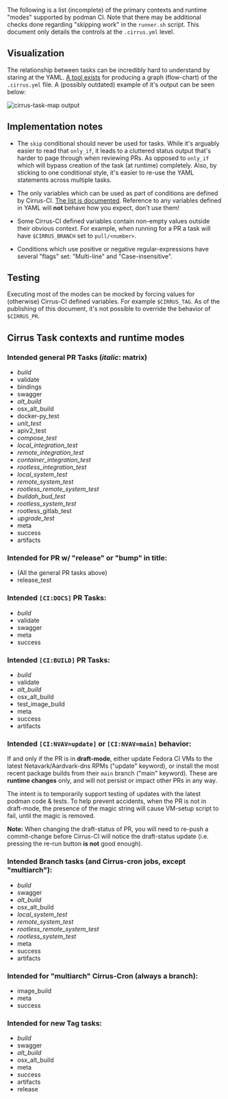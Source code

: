 The following is a list (incomplete) of the primary contexts and runtime
"modes" supported by podman CI.  Note that there may be additional checks
done regarding "skipping work" in the `runner.sh` script.  This document
only details the controls at the `.cirrus.yml` level.

## Visualization

The relationship between tasks can be incredibly hard to understand by
staring at the YAML.
[A tool exists](https://github.com/containers/automation/tree/main/cirrus-task-map)
for producing a graph (flow-chart) of the `.cirrus.yml` file.  A (possibly
outdated) example of it's output can be seen below:

![cirrus-task-map output](https://github.com/containers/podman/wiki/cirrus-map.svg)

## Implementation notes

+ The `skip` conditional should never be used for tasks.
  While it's arguably easier to read that `only_if`, it leads to a cluttered
  status output that's harder to page through when reviewing PRs.  As opposed
  to `only_if` which will bypass creation of the task (at runtime) completely.
  Also, by sticking to one conditional style, it's easier to re-use the YAML
  statements across multiple tasks.

+ The only variables which can be used as part of conditions are defined by
  Cirrus-CI.
  [The list is documented](https://cirrus-ci.org/guide/writing-tasks/#environment-variables).  Reference to any variables defined in YAML will **not** behave how
  you expect, don't use them!

* Some Cirrus-CI defined variables contain non-empty values outside their
  obvious context. For example, when running for a PR a task will have
  `$CIRRUS_BRANCH` set to `pull/<number>`.

* Conditions which use positive or negative regular-expressions have several
  "flags" set: "Multi-line" and "Case-insensitive".

## Testing

Executing most of the modes can be mocked by forcing values for (otherwise)
Cirrus-CI defined variables.  For example `$CIRRUS_TAG`.  As of the publishing
of this document, it's not possible to override the behavior of `$CIRRUS_PR`.

## Cirrus Task contexts and runtime modes

### Intended general PR Tasks (*italic*: matrix)
+ *build*
+ validate
+ bindings
+ swagger
+ *alt_build*
+ osx_alt_build
+ docker-py_test
+ *unit_test*
+ apiv2_test
+ *compose_test*
+ *local_integration_test*
+ *remote_integration_test*
+ *container_integration_test*
+ *rootless_integration_test*
+ *local_system_test*
+ *remote_system_test*
+ *rootless_remote_system_test*
+ *buildah_bud_test*
+ *rootless_system_test*
+ rootless_gitlab_test
+ *upgrade_test*
+ meta
+ success
+ artifacts

### Intended for PR w/ "release" or "bump" in title:
+ (All the general PR tasks above)
+ release_test

### Intended `[CI:DOCS]` PR Tasks:
+ *build*
+ validate
+ swagger
+ meta
+ success

### Intended `[CI:BUILD]` PR Tasks:
+ *build*
+ validate
+ *alt_build*
+ osx_alt_build
+ test_image_build
+ meta
+ success
+ artifacts

### Intended `[CI:NVAV=update]` or `[CI:NVAV=main]` behavior:

If and only if the PR is in **draft-mode**, either update Fedora CI VMs to the
latest Netavark/Aardvark-dns RPMs ("update" keyword), or install the most
recent package builds from their `main` branch ("main" keyword).  These are
**runtime changes** only, and will not persist or impact other PRs
in any way.

The intent is to temporarily support testing of updates with the latest podman
code & tests.  To help prevent accidents, when the PR is not in draft-mode, the
presence of the magic string will cause VM-setup script to fail, until the magic
is removed.

**Note:** When changing the draft-status of PR, you will need to re-push a
commit-change before Cirrus-CI will notice the draft-status update (i.e.
pressing the re-run button **is not** good enough).

### Intended Branch tasks (and Cirrus-cron jobs, except "multiarch"):
+ *build*
+ swagger
+ *alt_build*
+ osx_alt_build
+ *local_system_test*
+ *remote_system_test*
+ *rootless_remote_system_test*
+ *rootless_system_test*
+ meta
+ success
+ artifacts

### Intended for "multiarch" Cirrus-Cron (always a branch):
+ image_build
+ meta
+ success

### Intended for new Tag tasks:
+ *build*
+ swagger
+ *alt_build*
+ osx_alt_build
+ meta
+ success
+ artifacts
+ release
